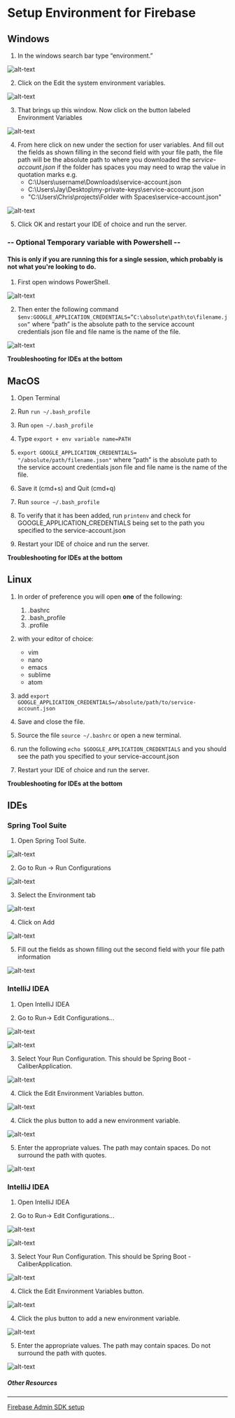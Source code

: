 # Setup Environment for Firebase

## Windows

1. In the windows search bar type “environment.”

![alt-text](./env-md-images/windows-search.jpg)

2. Click on the Edit the system environment variables.

![alt-text](./env-md-images/windows-system-properties.jpg)

3. That brings up this window. Now click on the button labeled Environment Variables

![alt-text](./env-md-images/windows-envvar.jpg)

4. From here click on new under the section for user variables. And fill out the fields as shown filling in the second field with your file path, the file path will be the absolute path to where you downloaded the *service-account.json* if the folder has spaces you may need to wrap the value in quotation marks e.g.
   + C:\Users\username\Downloads\service-account.json
   + C:\Users\Jay\Desktop\my-private-keys\service-account.json
   + "C:\Users\Chris\projects\Folder with Spaces\service-account.json"

![alt-text](./env-md-images/windows-new-var.jpg)

5. Click OK and restart your IDE of choice and run the server.

### -- Optional Temporary variable with Powershell --
#### This is only if you are running this for a single session, which probably is not what you're looking to do.

1. First open windows PowerShell.

![alt-text](./env-md-images/powershell.jpeg)

2. Then enter the following command
`$env:GOOGLE_APPLICATION_CREDENTIALS=”C:\absolute\path\to\filename.json”`
where “path” is the absolute path to the service account credentials json file and file name is the name of the file.

![alt-text](./env-md-images/powershell-example.jpeg)

**Troubleshooting for IDEs at the bottom**


## MacOS

1. Open Terminal

2. Run `run ~/.bash_profile`

3. Run `open ~/.bash_profile`

4. Type `export + env variable name=PATH`

5. `export GOOGLE_APPLICATION_CREDENTIALS= "/absolute/path/filename.json"` where “path” is the absolute path to the service account credentials json file and file name is the name of the file.

6. Save it (cmd+s) and Quit (cmd+q)

7. Run `source ~/.bash_profile`

8. To verify that it has been added, run `printenv` and check for GOOGLE_APPLICATION_CREDENTIALS being set to the path you specified to the service-account.json

9. Restart your IDE of choice and run the server.

**Troubleshooting for IDEs at the bottom**


## Linux

1. In order of preference you will open **one** of the following:
   1. .bashrc
   2. .bash_profile
   3. .profile

2. with your editor of choice:
   * vim
   * nano
   * emacs
   * sublime
   * atom

3. add `export GOOGLE_APPLICATION_CREDENTIALS=/absolute/path/to/service-account.json`

4. Save and close the file.

5. Source the file `source ~/.bashrc` or open a new terminal.

6. run the following `echo $GOOGLE_APPLICATION_CREDENTIALS` and you should see the path you specified to your service-account.json

7. Restart your IDE of choice and run the server.

**Troubleshooting for IDEs at the bottom**


## IDEs

### Spring Tool Suite

1. Open Spring Tool Suite.

![alt-text](./env-md-images/sts-view.jpg)

2. Go to Run -> Run Configurations

![alt-text](./env-md-images/sts-run-tab.jpg)

3. Select the Environment tab

![alt-text](./env-md-images/sts-run-config.jpg)

4. Click on Add

![alt-text](./env-md-images/sts-add-envvar.jpg)

5. Fill out the fields as shown filling out the second field with your file path information

![alt-text](./env-md-images/sts-new-envvar.jpg)

### IntelliJ IDEA

1. Open IntelliJ IDEA

2. Go to Run-> Edit Configurations...

![alt-text](./env-md-images/intellijRunMenu.jpg)

![alt-text](env-md-images/intellijEditConfig.jpg)

3. Select Your Run Configuration.  This should be Spring Boot - CaliberApplication.

![alt-text](./env-md-images/intellijSelectConfig.jpg)

4. Click the Edit Environment Variables button.

![alt-text](./env-md-images/intellijEditEnvVarButton.jpg)

4. Click the plus button to add a new environment variable.

![alt-text](./env-md-images/intellijEnvVarPlus.jpg)

5. Enter the appropriate values.  The path may contain spaces.  Do not surround the path with quotes.

![alt-text](./env-md-images/intellijEnvVarSet.jpg)


### IntelliJ IDEA

1. Open IntelliJ IDEA

2. Go to Run-> Edit Configurations... 

![alt-text](./env-md-images/intellijRunMenu.jpg)

![alt-text](env-md-images/intellijEditConfig.jpg)

3. Select Your Run Configuration.  This should be Spring Boot - CaliberApplication.

![alt-text](./env-md-images/intellijSelectConfig.jpg)

4. Click the Edit Environment Variables button.

![alt-text](./env-md-images/intellijEditEnvVarButton.jpg)

4. Click the plus button to add a new environment variable.

![alt-text](./env-md-images/intellijEnvVarPlus.jpg)

5. Enter the appropriate values.  The path may contain spaces.  Do not surround the path with quotes.

![alt-text](./env-md-images/intellijEnvVarSet.jpg)

##### Other Resources
---

[Firebase Admin SDK setup](https://firebase.google.com/docs/admin/setup)
